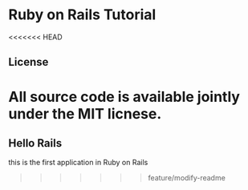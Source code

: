# Ruby on Rails Tutorial

<<<<<<< HEAD
## License

All source code is available jointly under the MIT licnese.
=======
## Hello Rails

this is the first application in Ruby on Rails


>>>>>>> feature/modify-readme
